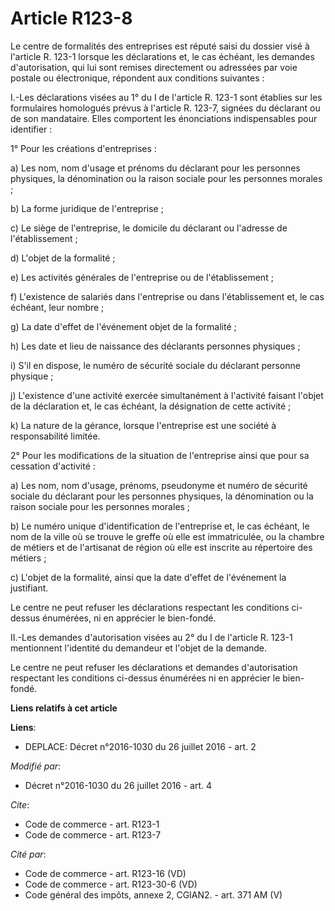 # Article R123-8

Le centre de formalités des entreprises est réputé saisi du dossier visé à l'article R. 123-1 lorsque les déclarations et, le
cas échéant, les demandes d'autorisation, qui lui sont remises directement ou adressées par voie postale ou électronique,
répondent aux conditions suivantes : 

I.-Les déclarations visées au 1° du I de l'article R. 123-1 sont établies sur les formulaires homologués prévus à l'article
R. 123-7, signées du déclarant ou de son mandataire. Elles comportent les énonciations indispensables pour identifier : 

1° Pour les créations d'entreprises : 

a) Les nom, nom d'usage et prénoms du déclarant pour les personnes physiques, la dénomination ou la raison sociale pour les
personnes morales ; 

b) La forme juridique de l'entreprise ; 

c) Le siège de l'entreprise, le domicile du déclarant ou l'adresse de l'établissement ; 

d) L'objet de la formalité ; 

e) Les activités générales de l'entreprise ou de l'établissement ; 

f) L'existence de salariés dans l'entreprise ou dans l'établissement et, le cas échéant, leur nombre ; 

g) La date d'effet de l'événement objet de la formalité ; 

h) Les date et lieu de naissance des déclarants personnes physiques ; 

i) S'il en dispose, le numéro de sécurité sociale du déclarant personne physique ; 

j) L'existence d'une activité exercée simultanément à l'activité faisant l'objet de la déclaration et, le cas échéant, la
désignation de cette activité ; 

k) La nature de la gérance, lorsque l'entreprise est une société à responsabilité limitée.

2° Pour les modifications de la situation de l'entreprise ainsi que pour sa cessation d'activité : 

a) Les nom, nom d'usage, prénoms, pseudonyme et numéro de sécurité sociale du déclarant pour les personnes physiques, la
dénomination ou la raison sociale pour les personnes morales ; 

b) Le numéro unique d'identification de l'entreprise et, le cas échéant, le nom de la ville où se trouve le greffe où elle
est immatriculée, ou la chambre de métiers et de l'artisanat de région où elle est inscrite au répertoire des métiers ; 

c) L'objet de la formalité, ainsi que la date d'effet de l'événement la justifiant. 

Le centre ne peut refuser les déclarations respectant les conditions ci-dessus énumérées, ni en apprécier le bien-fondé. 

II.-Les demandes d'autorisation visées au 2° du I de l'article R. 123-1 mentionnent l'identité du demandeur et l'objet de la
demande. 

Le centre ne peut refuser les déclarations et demandes d'autorisation respectant les conditions ci-dessus énumérées ni en
apprécier le bien-fondé.

**Liens relatifs à cet article**

**Liens**:

  - DEPLACE: Décret n°2016-1030 du 26 juillet 2016 - art. 2

_Modifié par_:

  - Décret n°2016-1030 du 26 juillet 2016 - art. 4

_Cite_:

  - Code de commerce - art. R123-1
  - Code de commerce - art. R123-7

_Cité par_:

  - Code de commerce - art. R123-16 (VD)
  - Code de commerce - art. R123-30-6 (VD)
  - Code général des impôts, annexe 2, CGIAN2. - art. 371 AM (V)
